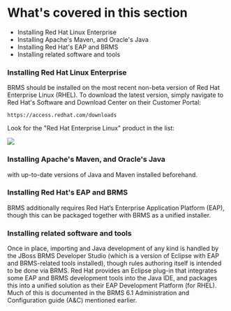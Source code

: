 <!--
{
"name": "part-two-installing-brms",
"version" : "0.1",
"title" : "Part II: Installing BRMS",
"description" : "How to install Red Hat's BRMS solution.",
"homepage" : "https://github.com/outlearn-content/outlearn-modules",
"freshnessDate" : 2015-07-08,
"license" : "CC BY 4.0"
}
-->

<!-- @section -->

# What's covered in this section

* Installing Red Hat Linux Enterprise
* Installing Apache's Maven, and Oracle's Java
* Installing Red Hat's EAP and BRMS
* Installing related software and tools


<!-- @section -->

### Installing Red Hat Linux Enterprise

BRMS should be installed on the most recent non-beta version of Red Hat Enterprise Linux (RHEL). To download the latest version, simply navigate to Red Hat's Software and Download Center on their Customer Portal:

`https://access.redhat.com/downloads`

Look for the "Red Hat Enterprise Linux" product in the list:

![](https://cloud.githubusercontent.com/assets/15032492/10430080/33a36776-70cb-11e5-86a7-fb83f2ae43fa.PNG)

<!-- @section -->

### Installing Apache's Maven, and Oracle's Java

 with up-to-date versions of Java and Maven installed beforehand. 

<!-- @section -->

### Installing Red Hat's EAP and BRMS

BRMS additionally requires Red Hat’s Enterprise Application Platform (EAP), though this can be packaged together with BRMS as a unified installer.

<!-- @section -->

### Installing related software and tools

Once in place, importing and Java development of any kind is handled by the JBoss BRMS Developer Studio (which is a version of Eclipse with EAP and BRMS-related tools installed), though rules authoring itself is intended to be done via BRMS. Red Hat provides an Eclipse plug-in that integrates some EAP and BRMS development tools into the Java IDE, and packages this into a unified solution as their EAP Development Platform (for RHEL). Much of this is documented in the BRMS 6.1 Administration and Configuration guide (A&C) mentioned earlier.

<!-- @end -->

